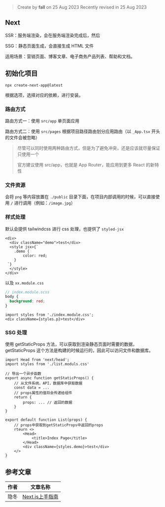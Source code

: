 > Create by **fall** on 25 Aug 2023
> Recently revised in 25 Aug 2023

## Next

SSR：服务端渲染，会在服务端渲染完成后，然后



SSG：静态页面生成，会直接生成 HTML 文件

适用场景：营销页面、博客文章、电子商务产品列表、帮助和文档。

## 初始化项目

`npx create-next-app@latest`

根据选项，选择对应的依赖，进行安装。

### 路由方式

路由方式一：使用 `src/app` 单页面应用

路由方式二：使用 `src/pages` 根据项目路径路由划分应用路由（以 `_App.tsx` 开头的文件会被忽略）

> 尽管可以同时使用两种路由方式，但是为了避免冲突，还是应该就尽量保证只使用一个
>
> 官方建议使用 src/app，也就是 App Router，能应用到更多 React 的新特性

### 文件资源

会将 `png` 等内容放置在 `./public` 目录下面，在项目内部调用的时候，可以直接使用 `/` 进行调用（例如：`/image.jpg`）

### 样式处理

默认会提供 tailwindcss 进行 css 处理，也提供了 `styled-jsx` 

```tsx
<div>
  <div className="demo">test</div>
  <style jsx>{`
    .demo {
        color: red;
    }
 `}
  </style>
</div>
```

以及 `xx.module.css`

```scss
// index.module.scss
body {
  background: red;
}
```

```tsx
import styles from './index.module.css';
<div className={styles.p}>test</div>
```

### SSG 处理

使用 getStaticProps 方法，可以获取到渲染静态页面时需要的数据，getStaticProps 这个方法是构建的时候运行的，因此可以访问文件和数据库。

```tsx
import Head from 'next/head';
import styles from './list.moduls.css'

// 导出一个异步函数
export async function getStaticProps() {
    // 从文件系统，API，数据库中获取数据
    const data = ...
    // props属性的值将会传递给组件
    return {
        props: ... // 返回的数据
    }
}

export default function List(props) {
    // props中获取到getStaticProps中返回的props
    rteurn <>
        <Head>
            <title>Index Page</title>
        </Head>
        <div className={styles.demo}>test</div>
    </>
}

```



## 参考文章

| 作者 | 文章名称                                                     |
| ---- | ------------------------------------------------------------ |
| 隐冬 | [Next.js上手指南](https://juejin.cn/post/6970853900475695140) |

